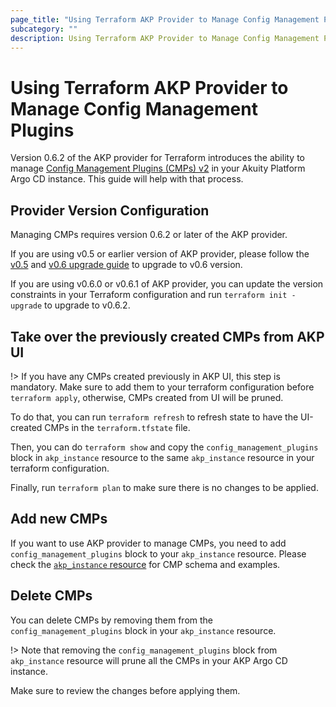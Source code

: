 ```yaml
---
page_title: "Using Terraform AKP Provider to Manage Config Management Plugins"
subcategory: ""
description: Using Terraform AKP Provider to Manage Config Management Plugins
---
```

# Using Terraform AKP Provider to Manage Config Management Plugins
Version 0.6.2 of the AKP provider for Terraform introduces the ability to manage [Config Management Plugins (CMPs) v2](https://argo-cd.readthedocs.io/en/stable/operator-manual/config-management-plugins/) in your Akuity Platform Argo CD instance. This guide will help with that process.

## Provider Version Configuration

Managing CMPs requires version 0.6.2 or later of the AKP provider.

If you are using v0.5 or earlier version of AKP provider, please follow the [v0.5](v0.5-upgrading.md) and [v0.6 upgrade guide](v0.6-upgrading.md) to upgrade to v0.6 version.

If you are using v0.6.0 or v0.6.1 of AKP provider, you can update the version constraints in your Terraform configuration and run `terraform init -upgrade` to upgrade to v0.6.2.

## Take over the previously created CMPs from AKP UI
!> If you have any CMPs created previously in AKP UI, this step is mandatory. Make sure to add them to your terraform configuration before `terraform apply`, otherwise, CMPs created from UI will be pruned.

To do that, you can run `terraform refresh` to refresh state to have the UI-created CMPs in the `terraform.tfstate` file.

Then, you can do `terraform show` and copy the `config_management_plugins` block in `akp_instance` resource to the same `akp_instance` resource in your terraform configuration.

Finally, run `terraform plan` to make sure there is no changes to be applied.

## Add new CMPs

If you want to use AKP provider to manage CMPs, you need to add `config_management_plugins` block to your `akp_instance` resource. Please check the [`akp_instance` resource](../resources/instance.md) for CMP schema and examples.

## Delete CMPs
You can delete CMPs by removing them from the `config_management_plugins` block in your `akp_instance` resource.

!> Note that removing the `config_management_plugins` block from `akp_instance` resource will prune all the CMPs in your AKP Argo CD instance.

Make sure to review the changes before applying them.